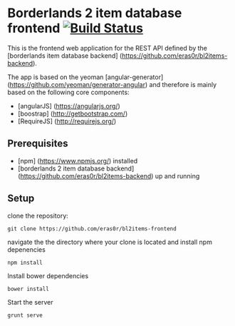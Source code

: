 # Borderlands 2 item database frontend [![Build Status](https://travis-ci.org/eras0r/bl2items-frontend.svg?branch=master)](https://travis-ci.org/eras0r/bl2items-frontend)

This is the frontend web application for the REST API defined by the [borderlands item database backend] (https://github.com/eras0r/bl2items-backend).

The app is based on the yeoman [angular-generator] (https://github.com/yeoman/generator-angular) and therefore is mainly based on the following core components:

* [angularJS] (https://angularjs.org/)
* [boostrap] (http://getbootstrap.com/)
* [RequireJS] (http://requirejs.org/)

## Prerequisites

* [npm] (https://www.npmjs.org/) installed
* [borderlands 2 item database backend] (https://github.com/eras0r/bl2items-backend) up and running

## Setup

clone the repository:
```
git clone https://github.com/eras0r/bl2items-frontend
```
navigate the the directory where your clone is located and install npm depenencies
```
npm install
```
Install bower dependencies
```
bower install
```
Start the server
```
grunt serve
```
